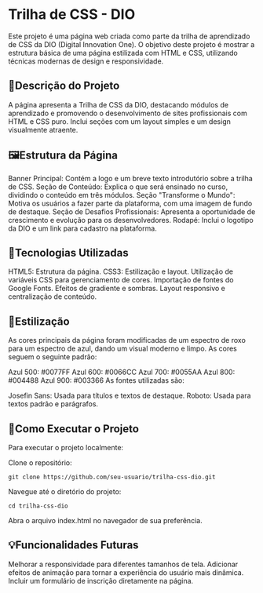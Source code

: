 # Trilha de CSS - DIO
Este projeto é uma página web criada como parte da trilha de aprendizado de CSS da DIO (Digital Innovation One). O objetivo deste projeto é mostrar a estrutura básica de uma página estilizada com HTML e CSS, utilizando técnicas modernas de design e responsividade.

## 📑Descrição do Projeto
A página apresenta a Trilha de CSS da DIO, destacando módulos de aprendizado e promovendo o desenvolvimento de sites profissionais com HTML e CSS puro. Inclui seções com um layout simples e um design visualmente atraente.

## 🖼️Estrutura da Página
Banner Principal: Contém a logo e um breve texto introdutório sobre a trilha de CSS.
Seção de Conteúdo: Explica o que será ensinado no curso, dividindo o conteúdo em três módulos.
Seção "Transforme o Mundo": Motiva os usuários a fazer parte da plataforma, com uma imagem de fundo de destaque.
Seção de Desafios Profissionais: Apresenta a oportunidade de crescimento e evolução para os desenvolvedores.
Rodapé: Inclui o logotipo da DIO e um link para cadastro na plataforma.

## 🔧Tecnologias Utilizadas
HTML5: Estrutura da página.
CSS3: Estilização e layout.
Utilização de variáveis CSS para gerenciamento de cores.
Importação de fontes do Google Fonts.
Efeitos de gradiente e sombras.
Layout responsivo e centralização de conteúdo.

## 🎨Estilização
As cores principais da página foram modificadas de um espectro de roxo para um espectro de azul, dando um visual moderno e limpo. As cores seguem o seguinte padrão:

Azul 500: #0077FF
Azul 600: #0066CC
Azul 700: #0055AA
Azul 800: #004488
Azul 900: #003366
As fontes utilizadas são:

Josefin Sans: Usada para títulos e textos de destaque.
Roboto: Usada para textos padrão e parágrafos.

## 🚀Como Executar o Projeto
Para executar o projeto localmente:

Clone o repositório:
```
git clone https://github.com/seu-usuario/trilha-css-dio.git
```
Navegue até o diretório do projeto:
```
cd trilha-css-dio
```
Abra o arquivo index.html no navegador de sua preferência.

## 💡Funcionalidades Futuras
Melhorar a responsividade para diferentes tamanhos de tela.
Adicionar efeitos de animação para tornar a experiência do usuário mais dinâmica.
Incluir um formulário de inscrição diretamente na página.
